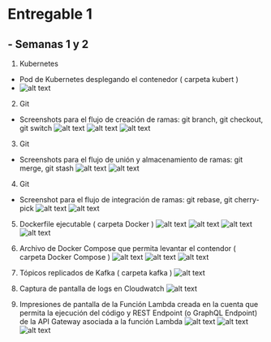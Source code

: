 # Entregable 1

## - Semanas 1 y 2

1) Kubernetes
  - Pod de Kubernetes desplegando el contenedor ( carpeta kubert )
  - ![alt text](https://github.com/Sigma246/entregables/blob/main/kubert/kubert.png?raw=true)

2) Git
  - Screenshots para el flujo de creación de ramas: git branch, git checkout, git switch
   ![alt text](https://github.com/Sigma246/entregables/blob/git/git/git%20branch.png?raw=true)
   ![alt text](https://github.com/Sigma246/entregables/blob/git/git/git%20checkout.png?raw=true)
   ![alt text](https://github.com/Sigma246/entregables/blob/git/git/git%20switch.png?raw=true)

3) Git
  - Screenshots para el flujo de unión y almacenamiento de ramas: git merge, git stash
   ![alt text](https://github.com/Sigma246/entregables/blob/main/git/git%20merge.png?raw=true)
   ![alt text](https://github.com/Sigma246/entregables/blob/main/git/git%20stash.png?raw=true)

4) Git
  - Screenshot para el flujo de integración de ramas: git rebase, git cherry-pick
   ![alt text](https://github.com/Sigma246/entregables/blob/main/git/git%20rebase.png?raw=true)
   ![alt text](https://github.com/Sigma246/entregables/blob/main/git/cherry-pick.png?raw=true)

5) Dockerfile ejecutable ( carpeta Docker )
   ![alt text](https://github.com/Sigma246/entregables/blob/main/Docker/docker%20build.png?raw=true)
   ![alt text](https://github.com/Sigma246/entregables/blob/main/Docker/docker%20images.png?raw=true)
   ![alt text](https://github.com/Sigma246/entregables/blob/main/Docker/docker%20run%20-p.png?raw=true)
   ![alt text](https://github.com/Sigma246/entregables/blob/main/Docker/localhost.png?raw=true)

6) Archivo de Docker Compose que permita levantar el contendor ( carpeta Docker Compose )
   ![alt text](https://github.com/Sigma246/entregables/blob/main/Docker%20Compose/build.png?raw=true)
   ![alt text](https://github.com/Sigma246/entregables/blob/main/Docker%20Compose/coneccted%20successfully.png?raw=true)
   ![alt text](https://github.com/Sigma246/entregables/blob/main/Docker%20Compose/localhost.png?raw=true)

7) Tópicos replicados de Kafka ( carpeta kafka )
   ![alt text](https://github.com/Sigma246/entregables/blob/main/kafka/replicas.png?raw=true)

8) Captura de pantalla de logs en Cloudwatch
   ![alt text](https://github.com/Sigma246/entregables/blob/main/Cloudwatch/Cloudwatch.png?raw=true)

9) Impresiones de pantalla de la Función Lambda creada en la cuenta que permita la ejecución del código y REST Endpoint (o GraphQL Endpoint) de la API Gateway asociada a la función Lambda
   ![alt text](https://github.com/Sigma246/entregables/blob/main/apiGateway/apiGateway.png?raw=true)
   ![alt text](https://github.com/Sigma246/entregables/blob/main/apiGateway/lambda.png?raw=true)
   ![alt text](https://github.com/Sigma246/entregables/blob/main/apiGateway/endpoint.png?raw=true)